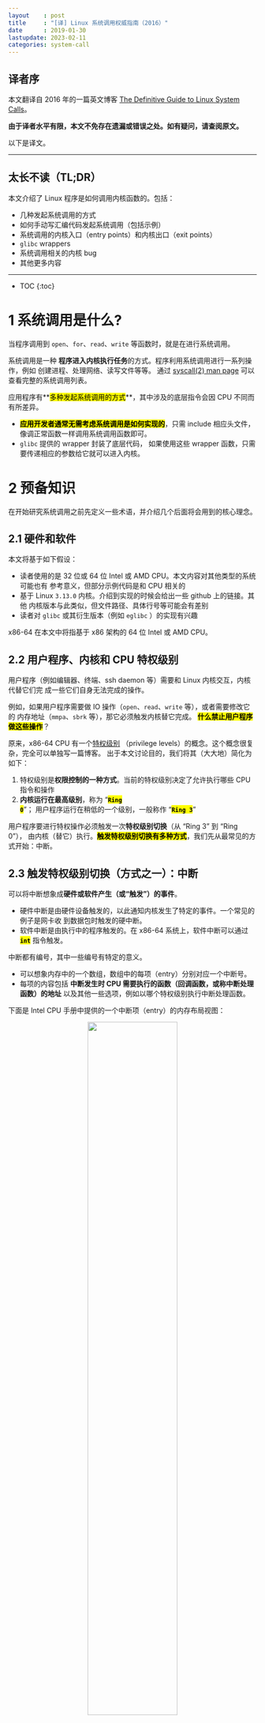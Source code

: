 ```yaml
---
layout    : post
title     : "[译] Linux 系统调用权威指南（2016）"
date      : 2019-01-30
lastupdate: 2023-02-11
categories: system-call
---
```


## 译者序

本文翻译自 2016 年的一篇英文博客 [The Definitive Guide to Linux System
Calls](https://blog.packagecloud.io/eng/2016/04/05/the-definitive-guide-to-linux-system-calls/)。

**由于译者水平有限，本文不免存在遗漏或错误之处。如有疑问，请查阅原文。**

以下是译文。

----

## 太长不读（TL;DR）

本文介绍了 Linux 程序是如何调用内核函数的。包括：

* 几种发起系统调用的方式
* 如何手动写汇编代码发起系统调用（包括示例）
* 系统调用的内核入口（entry points）和内核出口（exit points）
* `glibc` wrappers
* 系统调用相关的内核 bug
* 其他更多内容

----

* TOC
{:toc}

# 1 系统调用是什么?

当程序调用到 `open`、`for`、`read`、`write` 等函数时，就是在进行系统调用。

系统调用是一种 **程序进入内核执行任务**的方式。程序利用系统调用进行一系列操作，例如
创建进程、处理网络、读写文件等等。 通过 [syscall(2) man
page](http://man7.org/linux/man-pages/man2/syscalls.2.html) 可以查看完整的系统调用列表。

应用程序有**<mark>多种发起系统调用的方式</mark>**，其中涉及的底层指令会因 CPU 不同而有所差异。

* **<mark>应用开发者通常无需考虑系统调用是如何实现的</mark>**，只需 include 相应头文件，
  像调正常函数一样调用系统调用函数即可。
* `glibc` 提供的 wrapper 封装了底层代码，
  如果使用这些 wrapper 函数，只需要传递相应的参数给它就可以进入内核。

# 2 预备知识

在开始研究系统调用之前先定义一些术语，并介绍几个后面将会用到的核心理念。

## 2.1 硬件和软件

本文将基于如下假设：

* 读者使用的是 32 位或 64 位 Intel 或 AMD CPU。本文内容对其他类型的系统可能也有
  参考意义，但部分示例代码是和 CPU 相关的
* 基于 Linux `3.13.0` 内核。介绍到实现的时候会给出一些 github 上的链接。其他
  内核版本与此类似，但文件路径、具体行号等可能会有差别
* 读者对 `glibc` 或其衍生版本（例如 `eglibc` ）的实现有兴趣

x86-64 在本文中将指基于 x86 架构的 64 位 Intel 或 AMD CPU。

## 2.2 用户程序、内核和 CPU 特权级别

用户程序（例如编辑器、终端、ssh daemon 等）需要和 Linux 内核交互，内核代替它们完
成一些它们自身无法完成的操作。

例如，如果用户程序需要做 IO 操作（`open`、`read`、`write` 等），或者需要修改它的
内存地址（`mmpa`、`sbrk` 等），那它必须触发内核替它完成。
**<mark>什么禁止用户程序做这些操作</mark>**？

原来，x86-64 CPU 有一个[特权级别](https://en.wikipedia.org/wiki/Privilege_level)
（privilege levels）的概念。这个概念很复杂，完全可以单独写一篇博客。
出于本文讨论目的，我们将其（大大地）简化为如下：

1. 特权级别是**权限控制的一种方式**。当前的特权级别决定了允许执行哪些 CPU 指令和操作
1. **内核运行在最高级别**，称为 “**<mark><code>Ring 0</code></mark>**”；
  用户程序运行在稍低的一个级别，一般称作 “**<mark><code>Ring 3</code></mark>**”

用户程序要进行特权操作必须触发一次**特权级别切换**（从 “Ring 3” 到 “Ring 0”），
由内核（替它）执行。**<mark>触发特权级别切换有多种方式</mark>**，我们先从最常见的方式开始：中断。

## 2.3 触发特权级别切换（方式之一）：中断

可以将中断想象成**硬件或软件产生（或“触发”）的事件**。

* 硬件中断是由硬件设备触发的，以此通知内核发生了特定的事件。一个常见的例子是网卡收
  到数据包时触发的硬中断。
* 软件中断是由执行中的程序触发的。在 x86-64 系统上，软件中断可以通过 **<mark><code>int</code></mark>** 指令触发。

中断都有编号，其中一些编号有特定的意义。

* 可以想象内存中的一个数组，数组中的每项（entry）分别对应一个中断号。
* 每项的内容包括 **中断发生时 CPU 需要执行的函数（回调函数，或称中断处理函数）的地址**
  以及其他一些选项，例如以哪个特权级别执行中断处理函数。

下面是 Intel CPU 手册中提供的一个中断项（entry）的内存布局视图：

<p align="center"><img src="/assets/img/system-call-definitive-guide/idt.png" width="60%" height="60%"></p>

注意其中有一个 2 bit 的 `DPL`（Descriptor Privilege Level，描述符特权级别）字段
，这个值表示执行中断处理函数时 CPU 所应满足的最小特权级别。

这就是当一个特定类型的中断事件发生时，**<mark>CPU 如何知道中断函数的地址</mark>**，
以及它**<mark>应该以哪个特权级别执行中断函数</mark>**的原理。

实际上 x86-64 系统的中断还有很多其他方式。想了解更多可阅读：

1. [8259 可编程中断控制器](http://wiki.osdev.org/8259_PIC)（8259 Programmable Interrupt Controller）
1. [高级中断控制器](http://wiki.osdev.org/APIC)（Advanced Interrupt Controllers）
1. [IO 高级中断控制器](http://wiki.osdev.org/IOAPIC)（IO Advanced Interrupt Controllers）

处理硬件和软件中断时还有其他一些复杂之处，例如中断号冲突（collision）和重映射
（remapping）。在本篇中我们不考虑这些方面。

## 2.4 型号特定寄存器（MSR）

（CPU）型号特定寄存器（Model Specific Registers， MSR）是用于特殊目的的控制寄存
器，可以控制 CPU 的特定特性。CPU 文档里列出了每个 MSR 的地址。

`rdmsr` 和 `wrmsr` 指令可以读写 MSR，也有命令行工具可以读写 MSR，但是不推荐这样
做，因为改变这些值（尤其是系统正在运行时）是非常危险的，除非你非常小心，知道自己
在做什么。

如果不怕导致系统不稳定或造成不可逆的数据损坏，那可以安装 `msr-tools` 并加载
`msr` 内核模块，然后就可以读写 MSR：

```shell
$ sudo apt-get install msr-tools
$ sudo modprobe msr
$ sudo rdmsr
```

本文接下来的一些系统调用使用了 MSR。

## 2.5 不要手写汇编代码发起系统调用

**手写汇编代码来发起系统调用并不是一个好主意**。其中一个重要原因是，`glibc` 中有
一些额外代码在系统调用之前或之后执行（而你自己写的汇编代码没有做这些类似的工作）
。

接下来的例子中我们使用 `exit` 系统调用。事实上你可以用
[`atexit`](http://man7.org/linux/man-pages/man3/atexit.3.html)函数向 `exit` 注册
回调函数，在它退出的时候就会执行。这些函数是从 `glibc` 里调用的，而不是内核。因
此，如果你自己写的汇编代码调用 `exit`，那注册的回调函数就不会被执行，因为这种方
式绕过了 `glibc`。

然而，徒手写汇编来调系统调用是一次很好的学习方式。

# 3 传统系统调用（Legacy system calls）

根据前面的知识我们知道了两件事情：

1. **`int` 指令可以产生软中断**
1. **软中断可以触发**内核执行系统调研

两者结合，我们就来到了 Linux 传统（Legacy）的系统调用接口。

**<mark>Linux 内核预留了一个特殊的软中断号</mark>** `128` (`0x80`)，
用户空间程序使用它可以进入内核执行系统调用，对应的中断处理函数是 **<mark><code>ia32_syscall</code></mark>**。

接下来看代码实现。
从 `trap_init` 函数开始，[arch/x86/kernel/traps.c](https://github.com/torvalds/linux/blob/v3.13/arch/x86/kernel/traps.c#L770)：

```shell
void __init trap_init(void)
{
        /* ..... other code ... */

        set_system_intr_gate(IA32_SYSCALL_VECTOR, ia32_syscall);
```

其中 `IA32_SYSCALL_VECTOR` 为 `0x80`，定义在
[arch/x86/include/asm/irq_vectors.h.](https://github.com/torvalds/linux/blob/v3.13/arch/x86/kernel/traps.c#L770)
。

但是， **如果内核只给用户空间程序预留了一个软中断，内核如何知道中断触发的时候，该去
执行哪个系统调用呢？**

答案是，用户程序会将系统调用编号放到 `eax` 寄存器，系统调用所需的参数放到其他的
通用寄存器上。

[arch/x86/ia32/ia32entry.S](https://github.com/torvalds/linux/blob/v3.13/arch/x86/ia32/ia32entry.S#L378-L397) 对这个过程做了注释：

```c
* Emulated IA32 system calls via int 0x80.
 *
 * Arguments:
 * %eax System call number.
 * %ebx Arg1
 * %ecx Arg2
 * %edx Arg3
 * %esi Arg4
 * %edi Arg5
 * %ebp Arg6    [note: not saved in the stack frame, should not be touched]
 *
```

现在我们知道了如何发起系统调用，也知道了系统调用的参数应该放到哪里，接下来就写一
些内联汇编来试试。

## 3.1 用户程序端：写汇编发起传统系统调用

发起一次传统系统调用只需要少量内联汇编。虽然从学习的角度来说很有趣，但是我建议读
者永远不要（在生产环境）这样做。

在这个例子中，我们将调用 `exit` 系统调用，它只有一个参数：返回值。

首先，我们要找到 `exit` 的系统调用编号。内核有一个文件列出了所有的系统调用编号。
在编译期间，这个文件会被多个脚本处理，最后生成用户空间会用到的头文件。这个列表位
于[arch/x86/syscalls/syscall_32.tbl](https://github.com/torvalds/linux/blob/v3.13/arch/x86/syscalls/syscall_32.tbl)：

```c
1 i386  exit      sys_exit
```

`exit` 的系统调用编号是 1。根据前面的信息，我们只需要将系统调用编号放到 `eax` 寄
存器，然后将第一个参数（返回值）放到 `ebx`。

如下是实现这个功能的简单 C 代码，其中包括几行内联汇编。这里将返回值设置为 `42`。
(这个程序其实还可以进一步简化，这样写是为了让没有 GCC 内联汇编基础的读者更容易看
懂。)

```c
int
main(int argc, char *argv[])
{
  unsigned int syscall_nr = 1;
  int exit_status = 42;

  asm ("movl %0, %%eax\n"
       "movl %1, %%ebx\n"
       "int $0x80"
    : /* output parameters, we aren't outputting anything, no none */
      /* (none) */
    : /* input parameters mapped to %0 and %1, repsectively */
      "m" (syscall_nr), "m" (exit_status)
    : /* registers that we are "clobbering", unneeded since we are calling exit */
      "eax", "ebx");
}
```

编译运行，查看返回值：

```shell
$ gcc -o test test.c
$ ./test
$ echo $?
42
```

成功！我们通过触发一个软中断完成了一次传统系统调用。

## 3.2 内核端：`int $0x80` 入口

上面看到了如何从用户端触发一个系统调用，接下来看内核端是如何实现的。

前面提到内核注册了一个系统调用回调函数 `ia32_syscall`。这个函数定义在
[arch/x86/ia32/ia32entry.S](https://github.com/torvalds/linux/blob/v3.13/arch/x86/ia32/ia32entry.S#L426)
。函数里最重要的一件事情，就是调用 **真正的系统调用**：

```c
ia32_do_call:
        IA32_ARG_FIXUP
        call *ia32_sys_call_table(,%rax,8) # xxx: rip relative
```

宏 `IA32_ARG_FIXUP` 的作用是对传入的参数进行重新排列，以便能被当前的系统调用层正
确处理。

`ia32_sys_call_table` 是一个中断号列表，定义在
[arch/x86/ia32/syscall_ia32.c](https://github.com/torvalds/linux/blob/v3.13/arch/x86/ia32/syscall_ia32.c#L18-L25)
，注意代码结束处的 `#include`：

```c
const sys_call_ptr_t ia32_sys_call_table[__NR_ia32_syscall_max+1] = {
        /*
         * Smells like a compiler bug -- it doesn't work
         * when the & below is removed.
         */
        [0 ... __NR_ia32_syscall_max] = &compat_ni_syscall,
#include <asm/syscalls_32.h>
};
```

回忆前面在 [arch/x86/syscalls/syscall_64.tbl](https://github.com/torvalds/linux/blob/v3.13/arch/x86/syscalls/syscall_64.tbl#L69)
中看到了系统调用列表的定义。有几个脚本会在内核编译期间运行，通过这个文件生成
`syscalls_32.h` 头文件，后者是合法的 C 代码文件，通过上面看到的`#include` 插入到
`ia32_sys_call_table`。

这就是通过 **传统系统调用方式**进入内核的过程。

## 3.3 `iret`: 系统调用返回

至此我们已经看到了如何通过软中断进入内核，那么，系统调用结束后，内核又是如何释放
特权级别回到用户空间的呢？

如果查看 [Intel Software Developer's
Manual](ftp://download.intel.com/design/processor/manuals/253668.pdf)（警告：很
大的 PDF），里面有一张非常有帮助的图，它解释了当特权级别变化时，程序栈是如何组织的：

<p align="center"><img src="/assets/img/system-call-definitive-guide/isr_stack.png" width="60%" height="60%"></p>

执行转交给 `ia32_syscall` 时会发生特权级别切换，其结果是进入 `ia32_syscall` 时的
栈会变成如上图所示的样子。从中可以看出，**返回地址、包含特权级别的 CPU flags 以
及其他一些参数都在 `ia32_syscall` 执行之前压入栈顶**。所以，内核只需要**将这些值
从栈里复制回它们原来所在的寄存器，程序就可以回到用户空间继续执行**。那么，如何做
呢？

有几种方式，其中最简单的是通过 `iret` 指令。

Intel 指令集手册解释说 `iret` 指令从栈上依次 pop 返回地址和保存的寄存器值：

> As with a real-address mode interrupt return, the IRET instruction pops the
> return instruction pointer, return code segment selector, and EFLAGS image
> from the stack to the EIP, CS, and EFLAGS registers, respectively, and then
> resumes execution of the interrupted program or procedure.

要在内核中找到相应的代码有点困难，因为它隐藏在多层宏后面，系统依赖这些宏处理很
多事情，比例信号和 `ptrace` 系统返回跟踪。

`irq_return` 定义在 [arch/x86/kernel/entry_64.S](https://github.com/torvalds/linux/blob/v3.13/arch/x86/kernel/entry_64.S#L1042-L1043)：

```c
irq_return:
  INTERRUPT_RETURN
```

其中 `INTERRUPT_RETURN` 定义在
[arch/x86/include/asm/irqflags.h](https://github.com/torvalds/linux/blob/v3.13/arch/x86/include/asm/irqflags.h#L132)
，就是 `iretq`。

**以上就是传统系统调用如何工作的。**

# 4 快速系统调用

传统系统调用看起来合情合理，但也有新的方式，它们不需要软中断，因此更快。

两种快速方法都包含两个指令：一个进入内核的指令和一个离开内核的指令。在 Intel CPU
文档中，两种方法都被称作**“快速系统调用”（Fast System Call）**。

但当 CPU 是 32bit 或 64bit 模式时，哪种方法是合法的，Intel 和 AMD 的实现不同。为
了最大化 Intel 和 AMD CPU 的兼容性：

1. 在 32bit 系统上：使用 `sysenter` 和 `sysexit`
1. 在 64bit 系统上：使用 `syscall` 和 `sysret`

## 4.1 32-bit 快速系统调用

### 4.1.1 `sysenter`/`sysexit`

使用 `sysenter` 发起系统调用比使用传统中断方式复杂很多，涉及更多用户程序（通过
`glibc`）和内核之间的协作。

我们逐步来看，一窥其中乾坤。首先来看 [Intel Instruction Set
Reference](http://www.intel.com/content/dam/www/public/us/en/documents/manuals/64-ia-32-architectures-software-developer-vol-2b-manual.pdf)
（警告：很大的 PDF）如何描述 `sysenter` 的，以及如何使用它。

> Prior to executing the SYSENTER instruction, software must specify the
> privilege level 0 code segment and code entry point, and the privilege level 0
> stack segment and stack pointer by writing values to the following MSRs:
>
> • IA32_SYSENTER_CS (MSR address 174H) — The lower 16 bits of this MSR are the
> segment selector for the privilege level 0 code segment. This value is also
> used to determine the segment selector of the privilege level 0 stack segment
> (see the Operation section). This value cannot indicate a null selector.
>
> • IA32_SYSENTER_EIP (MSR address 176H) — The value of this MSR is loaded into
> RIP (thus, this value references the first instruction of the selected
> operating procedure or routine). In protected mode, only bits 31:0 are loaded.
>
> • IA32_SYSENTER_ESP (MSR address 175H) — The value of this MSR is loaded into
> RSP (thus, this value contains the stack pointer for the privilege level 0
> stack). This value cannot represent a non-canonical address. In protected
> mode, only bits 31:0 are loaded.

换言之，为了使 `sysenter` 能够接收到系统调用请求，内核必须设置 3 个 MSR。这里最
有意思的 MSR 是 `IA32_SYSENTER_EIP`（地址 `0x176`），内核将回调函数地址放在这里
，当 `sysenter` 指令执行的时候，就触发调用相应的回调函数。

内核里写 MSR 的地方
[arch/x86/vdso/vdso32-setup.c](https://github.com/torvalds/linux/blob/v3.13/arch/x86/vdso/vdso32-setup.c#L240)：

```c
void enable_sep_cpu(void)
{
        /* ... other code ... */

        wrmsr(MSR_IA32_SYSENTER_EIP, (unsigned long) ia32_sysenter_target, 0);
```

其中 `MSR_IA32_SYSENTER_EIP` 定义在
[arch/x86/include/uapi/asm/msr-index.h](https://github.com/torvalds/linux/blob/v3.13/arch/x86/include/uapi/asm/msr-index.h#L54)
，值为 `0x00000176`。

和传统软中断系统调用类似，使用 `sysenter` 创建快速系统调用时也需要一个约定（
convention ）。内核的 [arch/x86/ia32/ia32entry.S](https://github.com/torvalds/linux/blob/v3.13/arch/x86/ia32/ia32entry.S#L99-L117) 这里对这一过程做了注释说明：

```c
 * 32bit SYSENTER instruction entry.
 *
 * Arguments:
 * %eax System call number.
 * %ebx Arg1
 * %ecx Arg2
 * %edx Arg3
 * %esi Arg4
 * %edi Arg5
 * %ebp user stack
 * 0(%ebp) Arg6
```

回忆前面讲的，传统系统调用方式包含一个 `iret` 指令，用于在调用结束时返回用户程序。

跟踪 `sysenter` 工作的逻辑是一项相当复杂的工作，因为和软中断不同，`sysenter` 并
不保存返回地址。内核在调用 `sysenter` 之前所做的工作随着内核版本在不断变化（已经
变了，接下来在 Bugs 小节会看到）。

为了消除将来的变动带来的影响，用户程序使用一个叫 `__kernel_vsyscall`
的函数，它在内核实现，但每个用户进程启动的时候它会映射到用户进程。这颇为怪异，它
是内核函数，但在用户空间运行。其实，`__kernel_vsyscall` 是一种被称为**虚拟动态共
享库**（virtual Dynamic Shared Object, vDSO）的一部分，这种技术允许**在用户空间
执行内核代码**。我们后面会深入介绍 vDSO 的原理和用途。现在，先看
`__kernel_vsyscall` 的实现。

### 4.1.2 `__kernel_vsyscall` 实现

内核函数 `__kernel_vsyscall` 封装了 `sysenter` 调用约定（calling convention）,见
[arch/x86/vdso/vdso32/sysenter.S](https://github.com/torvalds/linux/blob/v3.13/arch/x86/vdso/vdso32/sysenter.S#L31-L40)
：

```c
__kernel_vsyscall:
.LSTART_vsyscall:
        push %ecx
.Lpush_ecx:
        push %edx
.Lpush_edx:
        push %ebp
.Lenter_kernel:
        movl %esp,%ebp
        sysenter
```

`__kernel_vsyscall` 属于 vDSO 的一部分，vDSO 是共享库，那用户程序是如何在运行时
确定函数地址的呢？

`__kernel_vsyscall` 的地址写入了 [ELF auxiliary
vector](https://www.gnu.org/software/libc/manual/html_node/Auxiliary-Vector.html)
（辅助功能矢量），用户程序能（典型情况下通过 `glibc`）找到后者并使用它。寻找 ELF
auxiliary vector 有多种方式：

1. 通过 [`getauxval`](http://man7.org/linux/man-pages/man3/getauxval.3.html)，带 `AT_SYSINFO` 参数
1. 遍历环境变量，从内存解析

方法 1 是最简单的方式，但 `glibc` 2.16+ 才支持。下面的示例代码使用方法 2.

我们已经看到，`__kernel_vsyscall` 在调用 `sysenter` 之前做了一些 bookkeeping 工
作。因此，要手动进入 `sysenter`，我们需要：

1. 在 ELF auxiliary vector 中搜索 `AT_SYSINFO` 字段，这是写 `__kernel_vsyscall`
   地址的地方
1. 将系统调用编号和参数写入寄存器，这一步和传统系统调用的步骤类似
1. 调用 `__kernel_vsyscall`

不要试图自己写进入 `sysenter` 的 wrapper 函数，因为内核和它的进出系统调用的约定
随着时间在变，最终你的代码会变得不可用。应该永远使用 `__kernel_vsyscall` 进入
`sysenter`。

### 4.1.3 用户程序端：写汇编调用 `sysenter`

和传统系统调用的例子一样，我们手动调用 `exit` ，设置返回值为 `42`。

`exit` 系统调号是 1，根据上面描述的调用接口，我们需要将系统调用编号放到 `eax` 寄
存器，第一个参数（返回值）放到 `ebx`。

(这个程序其实还可以进一步简化，这样写是为了让没有 GCC 内联汇编基础的读者更容易看
懂。)

```c
#include <stdlib.h>
#include <elf.h>

int
main(int argc, char* argv[], char* envp[])
{
  unsigned int syscall_nr = 1;
  int exit_status = 42;
  Elf32_auxv_t *auxv;

  /* auxilliary vectors are located after the end of the environment
   * variables
   *
   * check this helpful diagram: https://static.lwn.net/images/2012/auxvec.png
   */
  while(*envp++ != NULL);

  /* envp is now pointed at the auxilliary vectors, since we've iterated
   * through the environment variables.
   */
  for (auxv = (Elf32_auxv_t *)envp; auxv->a_type != AT_NULL; auxv++)
  {
    if( auxv->a_type == AT_SYSINFO) {
      break;
    }
  }

  /* NOTE: in glibc 2.16 and higher you can replace the above code with
   * a call to getauxval(3):  getauxval(AT_SYSINFO)
   */

  asm(
      "movl %0,  %%eax    \n"
      "movl %1, %%ebx    \n"
      "call *%2          \n"
      : /* output parameters, we aren't outputting anything, no none */
        /* (none) */
      : /* input parameters mapped to %0 and %1, repsectively */
        "m" (syscall_nr), "m" (exit_status), "m" (auxv->a_un.a_val)
      : /* registers that we are "clobbering", unneeded since we are calling exit */
        "eax", "ebx");
}
```

(译者注：这里 `main` 函数 `main(int argc, char* argv[], char* envp[])`的签名很特
殊，常见的 `main` 都是不带参数或带两个参数，带三个参数的平时还是比较少见。)

编译，运行，查看返回值：

```shell
$ gcc -m32 -o test test.c
$ ./test
$ echo $?
42
```

成功！我们使用 `sysenter` 方法调用了 `exit` 系统调用，而不是通过触发软件中断的方式。

### 4.1.4 内核端：`sysenter` 入口

现在已经看到了如何在用户程序中通过 `__kernel_vsyscall` 以 `sysenter` 方式进入系
统调用，接下来看一下内核端的实现。

回忆前面，内核注册了一个系统调用回调函数 `ia32_sysenter_taret`。这个函数在
[arch/x86/ia32/ia32entry.S](https://github.com/torvalds/linux/blob/v3.13/arch/x86/ia32/ia32entry.S#L162-L163)
。看下执行系统调用的时候 `eax` 寄存器中的值如何被使用的：

```c
sysenter_dispatch:
        call    *ia32_sys_call_table(,%rax,8)
```

这和前面传统系统调用的代码完全相同：用系统调用编号作为索引去
`ia32_sys_call_table` 列表查找回调函数。也就是说，做完必须的 bookkeeping 工作后，
传统方式和 `sysenter` 方式通过相同的机制（表+索引）分发系统调用。

`ia32_sys_call_table` 是如何定义及构建出来的可以查看前面 `int $0x80 入口` 小节。

这就是通过 **`sysenter` 系统调用方式**进入内核的原理。

### 4.1.5 `sysexit`：从 `sysenter` 返回

内核使用 `sysexit` 指令恢复用户程序的执行。

这个指令的使用并不像 `iret` 那样直接。调用者必须将需要返回的地址放到 `rdx` 寄存
器，将需要使用的栈地址放到 `rcx` 寄存器。这意味着**应用程序需要自己计算程序恢复
执行时的地址**，保存这个值，然后在调用 `sysexit` 之前恢复它。这个过程的代码实现
[arch/x86/ia32/ia32entry.S](https://github.com/torvalds/linux/blob/v3.13/arch/x86/ia32/ia32entry.S#L169-L185)
：

```c
sysexit_from_sys_call:
        andl    $~TS_COMPAT,TI_status+THREAD_INFO(%rsp,RIP-ARGOFFSET)
        /* clear IF, that popfq doesn't enable interrupts early */
        andl  $~0x200,EFLAGS-R11(%rsp)
        movl    RIP-R11(%rsp),%edx              /* User %eip */
        CFI_REGISTER rip,rdx
        RESTORE_ARGS 0,24,0,0,0,0
        xorq    %r8,%r8
        xorq    %r9,%r9
        xorq    %r10,%r10
        xorq    %r11,%r11
        popfq_cfi
        /*CFI_RESTORE rflags*/
        popq_cfi %rcx                           /* User %esp */
        CFI_REGISTER rsp,rcx
        TRACE_IRQS_ON
        ENABLE_INTERRUPTS_SYSEXIT32
```

`ENABLE_INTERRUPTS_SYSEXIT32` 宏封装了 `sysexit`，定义在
[arch/x86/include/asm/irqflags.h](https://github.com/torvalds/linux/blob/v3.13/arch/x86/include/asm/irqflags.h#L139-L143)
。

这就是 **32 位系统上的快速系统调用**是如何工作的。

## 4.2 64-bit 快速系统调用

接下来看 64 位系统的快速系统调用的工作原理，它用到了 `syscall` 和 `sysret` 两个
指令。

### 4.2.1 `syscall`/`sysret`

[Intel Instruction Set
Reference](http://www.intel.com/content/dam/www/public/us/en/documents/manuals/64-ia-32-architectures-software-developer-vol-2b-manual.pdf)
(警告：很大的 PDF）解释了 `syscall` 是如何工作的：

> SYSCALL invokes an OS system-call handler at privilege level 0. It does so by
> loading RIP from the IA32_LSTAR MSR (after saving the address of the
> instruction following SYSCALL into RCX).

意思是，要使内核接收系统调用请求，必须将对应的回调函数地址写到 `IA32_LSTAR` MSR
。相应的代码实现在
[arch/x86/kernel/cpu/common.c](https://github.com/torvalds/linux/blob/v3.13/arch/x86/kernel/cpu/common.c#L1128)
：

```c
void syscall_init(void)
{
        /* ... other code ... */
        wrmsrl(MSR_LSTAR, system_call);
```

`MSR_LSART` 的值是 `0xc0000082`，定义在
[arch/x86/include/uapi/asm/msr-index.h](https://github.com/torvalds/linux/blob/v3.13/arch/x86/include/uapi/asm/msr-index.h#L9)
。

和传统系统调用类似，`syscall` 方式需要定义一种调用约定（convention）：
**用户空间程序将系统调用编号放到 `rax` 寄存器，参数放到通用寄存器。**
这定义在 [x86-64 ABI](http://www.x86-64.org/documentation/abi.pdf) 的 A.2.1 小节:

> 1. User-level applications use as integer registers for passing the sequence
>    %rdi, %rsi, %rdx, %rcx, %r8 and %r9. The kernel interface uses %rdi, %rsi,
>    %rdx, %r10, %r8 and %r9.
> 2. A system-call is done via the syscall instruction. The kernel destroys
>    registers %rcx and %r11.
> 3. The number of the syscall has to be passed in register %rax.
> 4. System-calls are limited to six arguments,no argument is passed directly on
>    the stack.
> 5. Returning from the syscall, register %rax contains the result of the
>    system-call. A value in the range between -4095 and -1 indicates an error,
>    it is -errno.
> 6. Only values of class INTEGER or class MEMORY are passed to the kernel.

内核源文件 [arch/x86/kernel/entry_64.S](https://github.com/torvalds/linux/blob/v3.13/arch/x86/kernel/entry_64.S#L569-L591) 也对这个有注释说明。

接下来写汇编试验一下。

### 4.2.2 用户空间：发起系统调用

还是前面的例子，手动写代码调用 `exit` 系统调用，设置返回值为 `42` 。

首先找 `exit` 的系统调用编号，这次定义在
[arch/x86/syscalls/syscall_64.tbl](https://github.com/torvalds/linux/blob/v3.13/arch/x86/syscalls/syscall_64.tbl#L69)
：

```c
60      common  exit                    sys_exit
```

按照调用约定，需要将 `60` 放到 `rax` 寄存器，第一个参数（返回值）放到 `rdi` 寄存
器。

相应的 C 代码：

```c
int
main(int argc, char *argv[])
{
  unsigned long syscall_nr = 60;
  long exit_status = 42;

  asm ("movq %0, %%rax\n"
       "movq %1, %%rdi\n"
       "syscall"
    : /* output parameters, we aren't outputting anything, no none */
      /* (none) */
    : /* input parameters mapped to %0 and %1, repsectively */
      "m" (syscall_nr), "m" (exit_status)
    : /* registers that we are "clobbering", unneeded since we are calling exit */
      "rax", "rdi");
}
```

编译，运行，查看返回值：

```shell
$ gcc -o test test.c
$ ./test
$ echo $?
42
```

成功！我们通过 **`syscall` 方式**完成了一次系统调用，避免了软中断，从而速度更快。

### 4.2.3 内核空间：`syscall` 入口

接下来看内核端是如何实现的。

回忆前面，我们看到一个名为 `system_call` 函数的地址写到了 `LSTAR` MSR。
我们来看下这个函数的实现，看它如何使用 `rax` 将执行交给系统调用的，
[arch/x86/kernel/entry_64.S](https://github.com/torvalds/linux/blob/v3.13/arch/x86/kernel/entry_64.S#L629)
：

```c
        call *sys_call_table(,%rax,8)  # XXX:    rip relative
```

和传统系统调用方式类似，`sys_call_table` 是一个数组，定义在 C 文件，通过
`#include` 方式生成。
[arch/x86/kernel/syscall_64.c](https://github.com/torvalds/linux/blob/v3.13/arch/x86/kernel/syscall_64.c#L25-L32)
，注意末尾的 `#include`：

```c
asmlinkage const sys_call_ptr_t sys_call_table[__NR_syscall_max+1] = {
        /*
         * Smells like a compiler bug -- it doesn't work
         * when the & below is removed.
         */
        [0 ... __NR_syscall_max] = &sys_ni_syscall,
#include <asm/syscalls_64.h>
};
```

`syscall` 数组定义在
[arch/x86/syscalls/syscall_64.tbl](https://github.com/torvalds/linux/blob/v3.13/arch/x86/syscalls/syscall_64.tbl)
。也和传统方式类似，在内核编译期间脚本通过 `syscall_64.tbl` 生成 `syscalls_64.h`
。

这就是如何通过 `syscall` 方式的系统调用进入内核的过程。

### 4.2.4 `sysret`：系统调用返回

内核通过 `sysret` 指令将执行过程返还给用户程序。`sysret` 比 `sysexit` 要简单，因
为当执行 `syscall` 的时候，恢复执行的地址复制到了 `rcx`。只要将值缓存到某处，在
调用 `sysret` 离开之前再把它恢复到 `rcx`，那执行过程就能恢复到 `syscall` 之前的程
序和状态。这比 `sysenter` 方便，因为后者还需要应用程序自己计算恢复执行的地址，需
要用到额外的寄存器。

相应的代码 [arch/x86/kernel/entry_64.S](https://github.com/torvalds/linux/blob/v3.13/arch/x86/kernel/entry_64.S#L650-L655)：

```c
movq RIP-ARGOFFSET(%rsp),%rcx
CFI_REGISTER    rip,rcx
RESTORE_ARGS 1,-ARG_SKIP,0
/*CFI_REGISTER  rflags,r11*/
movq    PER_CPU_VAR(old_rsp), %rsp
USERGS_SYSRET64
```

`USERGS_SYSRET64` 宏封装了 `sysret`，定义在
[arch/x86/include/asm/irqflags.h](https://github.com/torvalds/linux/blob/v3.13/arch/x86/include/asm/irqflags.h#L133-L135)
。

这就是 **64 位系统上快速系统调用**如何工作的。

# 5 通过 `syscall(2)` 半手动发起系统调用

现在，我们已经看到如何手动写汇编通过几种不同方式触发系统调用了。通常不需要自己写
汇编程序，`glibc` 已经提供了 wrapper 函数处理这些事情。然而，有些系统调用 `glibc`
没有提供 wrapper，一个例子是
[`futex`](http://man7.org/linux/man-pages/man7/futex.7.html#NOTES)，**快速用户空
间锁（fast userspace locking）**系统调用。为什么没有为 `futex` 实现一个 wrapper
呢？

`futex` 的设计里它**只会被库函数（library）调用，并不会被应用程序直接调用**。因
此，要调用 `futex`，你有两种方式可选：

1. 为每个你希望支持的平台生成汇编 stubs（桩函数）
1. 使用 `glibc` 提供的 `syscall` wrapper

如果要使用一个没有 wrapper 的系统，你应该首选方法 2。

接下来看如何使用 `glibc` 提供的 `syscall` 调用 `exit`，返回 `42`。

```c
#include <unistd.h>

int
main(int argc, char *argv[])
{
  unsigned long syscall_nr = 60;
  long exit_status = 42;

  syscall(syscall_nr, exit_status);
}
```

编译，运行，查看返回值：

```shell
$ gcc -o test test.c
$ ./test
$ echo $?
42
```

成功！我们用 `glibc` 提供的 `syscall` wrapper 发起了 `exit` 系统调用。

## `glibc` `syscall` wrapper 内部实现

代码 [sysdeps/unix/sysv/linux/x86_64/syscall.S](https://github.molgen.mpg.de/git-mirror/glibc/blob/glibc-2.15/sysdeps/unix/sysv/linux/x86_64/syscall.S#L24-L42)：

```c
/* Usage: long syscall (syscall_number, arg1, arg2, arg3, arg4, arg5, arg6)
   We need to do some arg shifting, the syscall_number will be in
   rax.  */


        .text
ENTRY (syscall)
        movq %rdi, %rax         /* Syscall number -> rax.  */
        movq %rsi, %rdi         /* shift arg1 - arg5.  */
        movq %rdx, %rsi
        movq %rcx, %rdx
        movq %r8, %r10
        movq %r9, %r8
        movq 8(%rsp),%r9        /* arg6 is on the stack.  */
        syscall                 /* Do the system call.  */
        cmpq $-4095, %rax       /* Check %rax for error.  */
        jae SYSCALL_ERROR_LABEL /* Jump to error handler if error.  */
L(pseudo_end):
        ret                     /* Return to caller.  */
```

前面我们介绍过 x86_64 ABI 文档，描述了用户态和内核态的调用约定。

**这段汇编 stub 代码非常酷，因为它同时展示了两个调用约定**：传递给这个函数的参数
符合 **用户空间调用约定**，然后将这些参数移动到其他寄存器，使得它们在通过 `syscall`
进入内核之前符合 **内核调用约定**。

这就是 `glibc` wrapper 如何工作的。

# 6 虚拟系统调用

到目前为止，我们已经展示了通过多种触发系统调用的方式从用户空间进入内核的过程。

**能否让用户程序不进入内核，就可以发起特定的系统调用呢？**

这就是 Linux **虚拟动态共享库**（VDSO）技术。Linux vDSO 是一段内核代码，但映射到
用户空间，因而可以被用户空间程序直接调用。其设计思想就是部分系统调用无需用户程序
进入内核就可以调用，**一个例子就是 `gettimeofday`**。

调用 `gettimeofday` 的程序无需进入内核，而是调用内核提供的、运行在用户空间的代码
。无需软中断，无需复杂的 `sysenter` 或 `syscall` 等 bookkeeping 工作，就像一个正
常的函数调用一样。

使用 `ldd` 查看时，可以看到列出的第一个已加载库就是 vDSO：

```shell
$ ldd `which bash`
  linux-vdso.so.1 =>  (0x00007fff667ff000)
  libtinfo.so.5 => /lib/x86_64-linux-gnu/libtinfo.so.5 (0x00007f623df7d000)
  libdl.so.2 => /lib/x86_64-linux-gnu/libdl.so.2 (0x00007f623dd79000)
  libc.so.6 => /lib/x86_64-linux-gnu/libc.so.6 (0x00007f623d9ba000)
  /lib64/ld-linux-x86-64.so.2 (0x00007f623e1ae000)
```

接下来看 vDSO 在内核是如何实现的。

## 6.1 vDSO 在内核中的实现

vDSO 的代码位于
[arch/x86/vdso/](https://github.com/torvalds/linux/tree/v3.13/arch/x86/vdso)，由
一些汇编、C 和一个连接器脚本组成。

连接器脚本是一个很酷的东西，
[arch/x86/vdso/vdso.lds.S](https://github.com/torvalds/linux/blob/v3.13/arch/x86/vdso/vdso.lds.S)
：

```shell
/*
 * This controls what userland symbols we export from the vDSO.
 */
VERSION {
        LINUX_2.6 {
        global:
                clock_gettime;
                __vdso_clock_gettime;
                gettimeofday;
                __vdso_gettimeofday;
                getcpu;
                __vdso_getcpu;
                time;
                __vdso_time;
        local: *;
        };
}
```

链接器脚本是一个很有用的东西，但知道的人并不多。这个脚本排列了即将通过 vDSO 导出
的符号（函数）。我们能看到它导出了 4 个函数，每个函数都有两个名字。每个函数的定义
可以在这个目录中的 C 文件中找到。

例如，`gettimeofday` 在 [arch/x86/vdso/vclock_gettime.c](https://github.com/torvalds/linux/blob/v3.13/arch/x86/vdso/vclock_gettime.c#L281-L282)：

```shell
int gettimeofday(struct timeval *, struct timezone *)
        __attribute__((weak, alias("__vdso_gettimeofday")));
```

这里定义了 `gettimeofday` 是 `__vdso_gettimeofday` 的[weak
alias](https://gcc.gnu.org/onlinedocs/gcc-4.3.5/gcc/Function-Attributes.html)。
后者的定义在 [同一个源文件
](https://github.com/torvalds/linux/blob/v3.13/arch/x86/vdso/vclock_gettime.c#L260-L280)
中，当用户程序调用 `gettimeofday` 时，实际执行的是 `__vdso_gettimeofday`。

## 6.2 在内存中定位 vDSO

由于[地址空间布局随机化
](https://en.wikipedia.org/wiki/Address_space_layout_randomization)（address
space layout randomization）的存在，vDSO 会在程序启动时加载到一个随机地址。
那么，用户程序是如何找到 vDSO 的呢？

前面 `sysenter` 章节，我们看到用户程序应该调用 `__kernel_vsyscall` 而
不是写他们自己的 `sysenter` 汇编代码。这个函数其实就是 vDSO 的一部分。
相同的代码用于在 [ELF auxiliary
headers](https://www.gnu.org/software/libc/manual/html_node/Auxiliary-Vector.html)
里搜索一个 `AT_SYSINFO` 类型的头，以此来定位 `__kernel_vsyscall` 的位置。

类似地，要确定 vDSO 的地址，用户程序可以搜索 `AT_SYSINFO_EHDR` 类型 ELF auxiliary
header，它包含了 vDSO 的 ELF 头的内存地址。

以上两种情况，内核都在程序加载时将 vDSO 地址写入 ELF 头，这就是为什么 vDSO 的地
址永远出现在 `AT_SYSINFO_EHDR` 和 `AT_SYSINFO` 的原因。

定位到 header 之后，用户程序就可以解析 ELF 对象（例如通过 `libelf`），调用里面的函数
。这种方式很好，因为这意味着 vDSO 可以用到一些 ELF 特性，例如 [符号版本
](https://www.akkadia.org/drepper/symbol-versioning)。

内核文档
[Documentation/vDSO/](https://github.com/torvalds/linux/tree/v3.13/Documentation/vDSO)
提供了一个解析和调用 vDSO 中函数的例子。

## 6.3 `glibc` 中的 vDSO

很多情况下大家已经用到了 vDSO，只是没意识到，这是因为 `glibc` 使用我们前面介绍的
接口对它做了封装。

当程序加载的时候，[动态连接器和加载器
](http://man7.org/linux/man-pages/man8/ld.so.8.html)会加载程序依赖的动态链接库（
DSO），其中就包括 vDSO。

解析 ELF 头的时候，`glibc` 保存了 vDSO 的位置信息等数据，后面加载的时候会用上。另
外，它还包含了一个很短的 stub 函数，在系统调用真正发生之前在 vDSO 中查找符号（函数
）。

例如，`glibc` 中的 `gettimeofday` 函数，
[sysdeps/unix/sysv/linux/x86_64/gettimeofday.c](https://github.molgen.mpg.de/git-mirror/glibc/blob/glibc-2.15/sysdeps/unix/sysv/linux/x86_64/gettimeofday.c#L26-L37)
：

```c
void *gettimeofday_ifunc (void) __asm__ ("__gettimeofday");

void *
gettimeofday_ifunc (void)
{
  PREPARE_VERSION (linux26, "LINUX_2.6", 61765110);

  /* If the vDSO is not available we fall back on the old vsyscall.  */
  return (_dl_vdso_vsym ("gettimeofday", &linux26)
          ?: (void *) VSYSCALL_ADDR_vgettimeofday);
}
__asm (".type __gettimeofday, %gnu_indirect_function");
```

这段代码在 vDSO 中寻找 `gettimeofday` 函数的地址并返回，它使用了[重定向函
数](http://willnewton.name/uncategorized/using-gnu-indirect-functions/)（
indirect function）来优雅地完成这一过程。

应用程序就是通过这种方式经 `glibc` 调用 vDSO 的 `gettimeofday` 函数，从而避免了
切换到内核、提升特权级别以及触发软中断等过程。

**以上就是 Linux 32 和 64 位系统上所有的发起系统调用的方法**，适用于 Intel 和 AMD CPU。

# 7 `glibc` 系统调用 wrappers

前面讨论的都是 Linux 系统调用本身，接下来将范围稍微向外一些，看一看 `glibc` 作为
更上层库是如何处理系统调用的。

对于很多系统调用，`glibc` 只用到了一个简单的 wrapper 程序：将参数放到合适的寄存器
，然后执行 `syscall` 或 `int $0x80` 指令，或者调用 `__kernel_vsyscall`。这个过程
用到了一系列的列表，这些列表的核心内容定义在几个文本文件里，然后被脚本文件处理之
后生成 C 代码。

例如，
[sysdeps/unix/syscalls.list](https://github.molgen.mpg.de/git-mirror/glibc/blob/glibc-2.15/sysdeps/unix/syscalls.list)
文件描述了一些常规系统调用：

```c
access          -       access          i:si    __access        access
acct            -       acct            i:S     acct
chdir           -       chdir           i:s     __chdir         chdir
chmod           -       chmod           i:si    __chmod         chmod
```

要了解每一列代表什么，请查看这个文件里的注释：
[sysdeps/unix/make-syscalls.sh](https://github.molgen.mpg.de/git-mirror/glibc/blob/glibc-2.15/sysdeps/unix/make-syscalls.sh)
。

更复杂的系统调用，例如 `exit`，并没有包含在这样的文本文件中，因为它们涉及到独立
的 C 或汇编处理函数实现。

我们将来的博客会针对有趣的系统调用来探索 `glibc` 的实现以及 Linux 内核相关的内容。

# 8 `syscall` 相关的有趣 bugs

如果不趁此机会介绍几个与 `syscall` 相关的著名的 bug，就未免太过遗憾了。

我们来看两个。

## 8.1 CVE-2010-3301

[这个安全漏洞](http://cve.mitre.org/cgi-bin/cvename.cgi?name=2010-3301)允许本地
用户获取 root 权限。

根本原因是汇编代码有一个小 bug，在 x86-64 平台上允许用户程序进行传统方式的系统调
用。恶意代码非常聪明：它用 `mmap` 在一个特定地址生成一块内存区域，然后利用整形溢
出（integer overflow）使得如下代码（还记得这段代码吗？在前面的传统系统调用小节我
们介绍过）将执行移交到一段任意地址，以内核代码模式运行，将进程的特权级别升级到
root 级。

```c
call *ia32_sys_call_table(,%rax,8)
```

## 8.2 Android `sysenter` ABI hardcode

还记得前面说过，不要在应用程序中 hardcode `sysenter` ABI 吗？

不幸的是，android-x86 的开发者犯了这个错误，导致内核 API 变了之后，android-x86
突然停止工作。

内核开发者只好恢复了老版 `sysenter` ABI，以避免那些 hardcode ABI 的 android 设备
无法使用。

[这是
](http://git.kernel.org/cgit/linux/kernel/git/tip/tip.git/commit/?id=30bfa7b3488bfb1bb75c9f50a5fcac1832970c60)
内核的修复代码，可以从中找到导致这次问题的 android 代码的 commit 地址。

记住：永远不要自己写 `sysenter` 汇编代码。如果出于某些原因不得不自己实现，请使
用和我们上面给出的例子类似的代码，至少要经过 `__kernel_vsyscall` API。

# 9 结束语

Linux 内核的系统调用基础架构相当复杂。有多种方式可以发起系统调用，各有优缺点。

通常来说，自己写汇编代码来发起系统调用并不是一个好主意，因为内核的 ABI 可能会有
不兼容更新。内核和 libc 实现通常（可能）会为每个系统自动选择最快的系统调用方式。

如果无法使用 `glibc` 提供的 wrapper（或者没有 wrapper 可用），你至少应该使用 `syscall`
wrapper，或者尝试 vDSO 提供的 `__kernel_vsyscall`。

保持关注本博客，我们将来会针对单个系统调用及其实现进行研究。

# 10 相关文章

如果对本文感兴趣，那么你可能对我们的以下文章也感兴趣：

1. [(译) strace 是如何工作的]({% link _posts/2019-02-02-how-does-strace-work-zh.md %})
1. [(译) ltrace 是如何工作的]({% link _posts/2019-02-07-how-does-ltrace-work-zh.md %})
